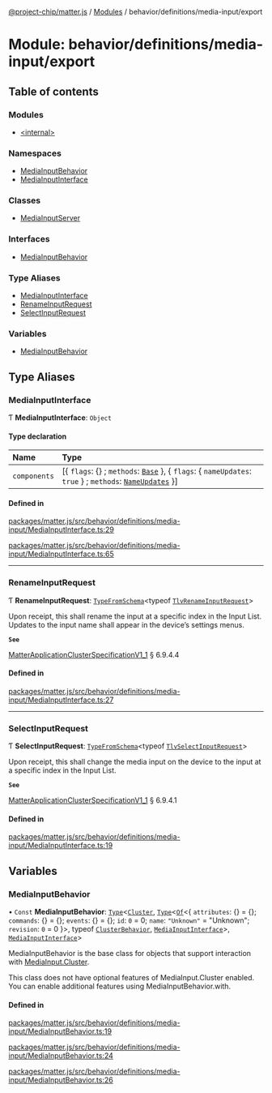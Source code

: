 [@project-chip/matter.js](../README.md) / [Modules](../modules.md) / behavior/definitions/media-input/export

# Module: behavior/definitions/media-input/export

## Table of contents

### Modules

- [\<internal\>](behavior_definitions_media_input_export._internal_.md)

### Namespaces

- [MediaInputBehavior](behavior_definitions_media_input_export.MediaInputBehavior.md)
- [MediaInputInterface](behavior_definitions_media_input_export.MediaInputInterface.md)

### Classes

- [MediaInputServer](../classes/behavior_definitions_media_input_export.MediaInputServer.md)

### Interfaces

- [MediaInputBehavior](../interfaces/behavior_definitions_media_input_export.MediaInputBehavior-1.md)

### Type Aliases

- [MediaInputInterface](behavior_definitions_media_input_export.md#mediainputinterface)
- [RenameInputRequest](behavior_definitions_media_input_export.md#renameinputrequest)
- [SelectInputRequest](behavior_definitions_media_input_export.md#selectinputrequest)

### Variables

- [MediaInputBehavior](behavior_definitions_media_input_export.md#mediainputbehavior)

## Type Aliases

### MediaInputInterface

Ƭ **MediaInputInterface**: `Object`

#### Type declaration

| Name | Type |
| :------ | :------ |
| `components` | [\{ `flags`: {} ; `methods`: [`Base`](../interfaces/behavior_definitions_media_input_export.MediaInputInterface.Base.md)  }, \{ `flags`: \{ `nameUpdates`: ``true``  } ; `methods`: [`NameUpdates`](../interfaces/behavior_definitions_media_input_export.MediaInputInterface.NameUpdates.md)  }] |

#### Defined in

[packages/matter.js/src/behavior/definitions/media-input/MediaInputInterface.ts:29](https://github.com/project-chip/matter.js/blob/3adaded6/packages/matter.js/src/behavior/definitions/media-input/MediaInputInterface.ts#L29)

[packages/matter.js/src/behavior/definitions/media-input/MediaInputInterface.ts:65](https://github.com/project-chip/matter.js/blob/3adaded6/packages/matter.js/src/behavior/definitions/media-input/MediaInputInterface.ts#L65)

___

### RenameInputRequest

Ƭ **RenameInputRequest**: [`TypeFromSchema`](tlv_export.md#typefromschema)\<typeof [`TlvRenameInputRequest`](cluster_export.MediaInput.md#tlvrenameinputrequest)\>

Upon receipt, this shall rename the input at a specific index in the Input List. Updates to the input name shall
appear in the device’s settings menus.

**`See`**

[MatterApplicationClusterSpecificationV1_1](../interfaces/spec_export.MatterApplicationClusterSpecificationV1_1.md) § 6.9.4.4

#### Defined in

[packages/matter.js/src/behavior/definitions/media-input/MediaInputInterface.ts:27](https://github.com/project-chip/matter.js/blob/3adaded6/packages/matter.js/src/behavior/definitions/media-input/MediaInputInterface.ts#L27)

___

### SelectInputRequest

Ƭ **SelectInputRequest**: [`TypeFromSchema`](tlv_export.md#typefromschema)\<typeof [`TlvSelectInputRequest`](cluster_export.MediaInput.md#tlvselectinputrequest)\>

Upon receipt, this shall change the media input on the device to the input at a specific index in the Input List.

**`See`**

[MatterApplicationClusterSpecificationV1_1](../interfaces/spec_export.MatterApplicationClusterSpecificationV1_1.md) § 6.9.4.1

#### Defined in

[packages/matter.js/src/behavior/definitions/media-input/MediaInputInterface.ts:19](https://github.com/project-chip/matter.js/blob/3adaded6/packages/matter.js/src/behavior/definitions/media-input/MediaInputInterface.ts#L19)

## Variables

### MediaInputBehavior

• `Const` **MediaInputBehavior**: [`Type`](../interfaces/behavior_cluster_export.ClusterBehavior.Type.md)\<[`Cluster`](../interfaces/cluster_export.MediaInput.Cluster.md), [`Type`](../interfaces/behavior_cluster_export.ClusterBehavior.Type.md)\<[`Of`](../interfaces/cluster_export.ClusterType.Of.md)\<\{ `attributes`: {} = \{}; `commands`: {} = \{}; `events`: {} = \{}; `id`: ``0`` = 0; `name`: ``"Unknown"`` = "Unknown"; `revision`: ``0`` = 0 }\>, typeof [`ClusterBehavior`](behavior_cluster_export.ClusterBehavior.md), [`MediaInputInterface`](behavior_definitions_media_input_export.md#mediainputinterface)\>, [`MediaInputInterface`](behavior_definitions_media_input_export.md#mediainputinterface)\>

MediaInputBehavior is the base class for objects that support interaction with [MediaInput.Cluster](cluster_export.MediaInput.md#cluster).

This class does not have optional features of MediaInput.Cluster enabled. You can enable additional features using
MediaInputBehavior.with.

#### Defined in

[packages/matter.js/src/behavior/definitions/media-input/MediaInputBehavior.ts:19](https://github.com/project-chip/matter.js/blob/3adaded6/packages/matter.js/src/behavior/definitions/media-input/MediaInputBehavior.ts#L19)

[packages/matter.js/src/behavior/definitions/media-input/MediaInputBehavior.ts:24](https://github.com/project-chip/matter.js/blob/3adaded6/packages/matter.js/src/behavior/definitions/media-input/MediaInputBehavior.ts#L24)

[packages/matter.js/src/behavior/definitions/media-input/MediaInputBehavior.ts:26](https://github.com/project-chip/matter.js/blob/3adaded6/packages/matter.js/src/behavior/definitions/media-input/MediaInputBehavior.ts#L26)

